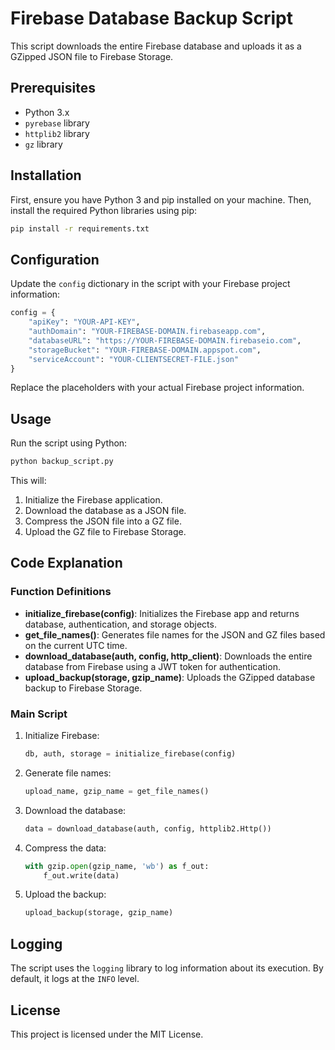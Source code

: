 # Firebase Database Backup Script

This script downloads the entire Firebase database and uploads it as a GZipped JSON file to Firebase Storage.

## Prerequisites

- Python 3.x
- `pyrebase` library
- `httplib2` library
- `gz` library

## Installation

First, ensure you have Python 3 and pip installed on your machine. Then, install the required Python libraries using pip:

```sh
pip install -r requirements.txt
```

## Configuration

Update the `config` dictionary in the script with your Firebase project information:

```python
config = {
    "apiKey": "YOUR-API-KEY",
    "authDomain": "YOUR-FIREBASE-DOMAIN.firebaseapp.com",
    "databaseURL": "https://YOUR-FIREBASE-DOMAIN.firebaseio.com",
    "storageBucket": "YOUR-FIREBASE-DOMAIN.appspot.com",
    "serviceAccount": "YOUR-CLIENTSECRET-FILE.json"
}
```

Replace the placeholders with your actual Firebase project information.

## Usage

Run the script using Python:

```sh
python backup_script.py
```

This will:

1. Initialize the Firebase application.
2. Download the database as a JSON file.
3. Compress the JSON file into a GZ file.
4. Upload the GZ file to Firebase Storage.

## Code Explanation

### Function Definitions

- **initialize_firebase(config)**: Initializes the Firebase app and returns database, authentication, and storage objects.
- **get_file_names()**: Generates file names for the JSON and GZ files based on the current UTC time.
- **download_database(auth, config, http_client)**: Downloads the entire database from Firebase using a JWT token for authentication.
- **upload_backup(storage, gzip_name)**: Uploads the GZipped database backup to Firebase Storage.

### Main Script

1. Initialize Firebase:
    ```python
    db, auth, storage = initialize_firebase(config)
    ```
2. Generate file names:
    ```python
    upload_name, gzip_name = get_file_names()
    ```
3. Download the database:
    ```python
    data = download_database(auth, config, httplib2.Http())
    ```
4. Compress the data:
    ```python
    with gzip.open(gzip_name, 'wb') as f_out:
        f_out.write(data)
    ```
5. Upload the backup:
    ```python
    upload_backup(storage, gzip_name)
    ```

## Logging

The script uses the `logging` library to log information about its execution. By default, it logs at the `INFO` level.

## License

This project is licensed under the MIT License.

